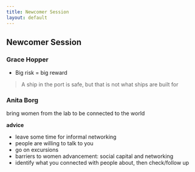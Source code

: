 ```yaml
---
title: Newcomer Session
layout: default
---
```


## <a id="ns"></a> Newcomer Session

### Grace Hopper

- Big risk = big reward
> A ship in the port is safe, but that is not what ships are built for

### Anita Borg

bring women from the lab to be connected to the world

**advice**

- leave some time for informal networking
- people are willing to talk to you
- go on excursions
- barriers to women advancement: social capital and networking
- identify what you connected with people about, then check/follow up
